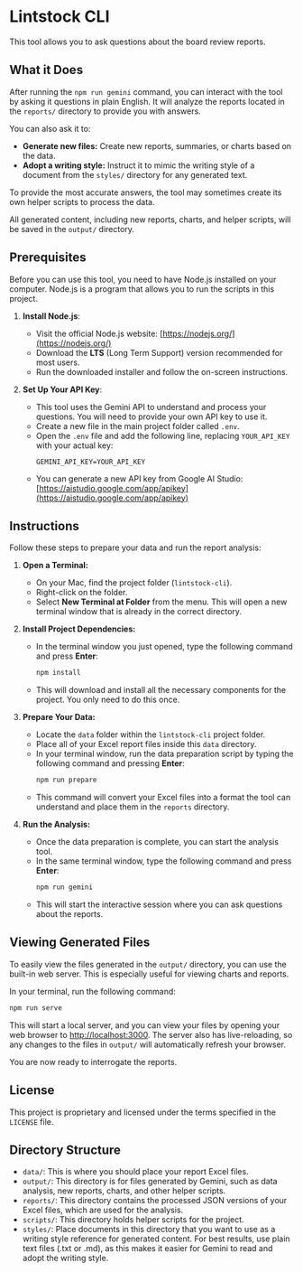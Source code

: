 # Lintstock CLI

This tool allows you to ask questions about the board review reports.

## What it Does

After running the `npm run gemini` command, you can interact with the tool by asking it questions in plain English. It will analyze the reports located in the `reports/` directory to provide you with answers.

You can also ask it to:
*   **Generate new files:** Create new reports, summaries, or charts based on the data.
*   **Adopt a writing style:** Instruct it to mimic the writing style of a document from the `styles/` directory for any generated text.

To provide the most accurate answers, the tool may sometimes create its own helper scripts to process the data.

All generated content, including new reports, charts, and helper scripts, will be saved in the `output/` directory.

## Prerequisites

Before you can use this tool, you need to have Node.js installed on your computer. Node.js is a program that allows you to run the scripts in this project.

1.  **Install Node.js**:
    *   Visit the official Node.js website: [https://nodejs.org/](https://nodejs.org/)
    *   Download the **LTS** (Long Term Support) version recommended for most users.
    *   Run the downloaded installer and follow the on-screen instructions.

2.  **Set Up Your API Key**:
    *   This tool uses the Gemini API to understand and process your questions. You will need to provide your own API key to use it.
    *   Create a new file in the main project folder called `.env`.
    *   Open the `.env` file and add the following line, replacing `YOUR_API_KEY` with your actual key:
        ```
        GEMINI_API_KEY=YOUR_API_KEY
        ```
    *   You can generate a new API key from Google AI Studio: [https://aistudio.google.com/app/apikey](https://aistudio.google.com/app/apikey)

## Instructions

Follow these steps to prepare your data and run the report analysis:

1.  **Open a Terminal:**
    *   On your Mac, find the project folder (`lintstock-cli`).
    *   Right-click on the folder.
    *   Select **New Terminal at Folder** from the menu. This will open a new terminal window that is already in the correct directory.

2.  **Install Project Dependencies:**
    *   In the terminal window you just opened, type the following command and press **Enter**:
        ```bash
        npm install
        ```
    *   This will download and install all the necessary components for the project. You only need to do this once.

3.  **Prepare Your Data:**
    *   Locate the `data` folder within the `lintstock-cli` project folder.
    *   Place all of your Excel report files inside this `data` directory.
    *   In your terminal window, run the data preparation script by typing the following command and pressing **Enter**:
        ```bash
        npm run prepare
        ```
    *   This command will convert your Excel files into a format the tool can understand and place them in the `reports` directory.

4.  **Run the Analysis:**
    *   Once the data preparation is complete, you can start the analysis tool.
    *   In the same terminal window, type the following command and press **Enter**:
        ```bash
        npm run gemini
        ```
    *   This will start the interactive session where you can ask questions about the reports.

## Viewing Generated Files

To easily view the files generated in the `output/` directory, you can use the built-in web server. This is especially useful for viewing charts and reports.

In your terminal, run the following command:

```bash
npm run serve
```

This will start a local server, and you can view your files by opening your web browser to [http://localhost:3000](http://localhost:3000). The server also has live-reloading, so any changes to the files in `output/` will automatically refresh your browser.

You are now ready to interrogate the reports.

## License

This project is proprietary and licensed under the terms specified in the `LICENSE` file.

## Directory Structure

*   `data/`: This is where you should place your report Excel files.
*   `output/`: This directory is for files generated by Gemini, such as data analysis, new reports, charts, and other helper scripts.
*   `reports/`: This directory contains the processed JSON versions of your Excel files, which are used for the analysis.
*   `scripts/`: This directory holds helper scripts for the project.
*   `styles/`: Place documents in this directory that you want to use as a writing style reference for generated content. For best results, use plain text files (.txt or .md), as this makes it easier for Gemini to read and adopt the writing style.
